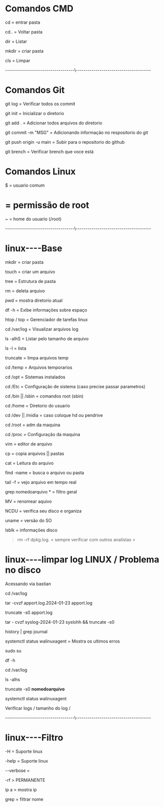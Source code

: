 
# Comandos CMD

cd = entrar pasta 

cd.. = Voltar pasta

dir = Listar

mkdir = criar pasta

cls  = Limpar

-----------------------------------\\--------------------------------------

# Comandos Git

git log = Verificar todos os commit

git init = Inicializar o diretorio

git add . = Adicionar todos arquivos do diretorio

git commit -m "MSG" = Adicionando informação no respositorio do git

git push origin -u main = Subir para o repositorio do github

git brench = Verificar brench que voce está 


# Comandos Linux

$ = usuario comum

# = permissão de root

~ = home do usuario (/root)

-----------------------------------\\--------------------------------------

# linux----Base

mkdir = criar pasta

touch = criar um arquivo

tree = Estrutura de pasta

rm = deleta arquivo

pwd = mostra diretorio atual

df -h = Exibe informações sobre espaço 

htop / top = Gerenciador de tarefas linux 

cd /var/log = Visualizar arquivos log 

ls -alhS  = Listar pelo tamanho de arquivo  

ls -l = lista

truncate = limpa arquivos temp

cd /temp = Arquivos temporarios

cd /opt = Sistemas instalados

cd /Etc = Configuração de sistema (caso precise passar parametros)

cd /bin || /sbin = comandos root (sbin)

cd /home = Diretorio do usuario

cd /dev || /midia = caso coloque hd ou pendrive

cd /root = adm da maquina

cd /proc = Configuração da maquina

vim = editor de arquivo

cp = copia arquivos || pastas

cat = Leitura do arquivo

find -name = busca o arquivo ou pasta

tail -f = vejo arquivo em tempo real

grep nomedoarquivo * = filtro geral

MV = renomear aquivo

NCDU = verifica seu disco e organiza

uname = versão do SO

lsblk = informações disco

> rm -rf dpkg.log. < sempre verificar com outros analistas >

# linux----limpar log LINUX / Problema no disco

Acessando via bastian

cd /var/log

tar -cvzf apport.log.2024-01-23 apport.log

truncate -s0 apport.log

tar - cvzf syslog-2024-01-23 syslohh && truncate -s0

history | grep journal

systemctl status walinuxagent = Mostra os ultimos erros

sudo su

df -h

cd /var/log

ls -alhs

truncate -s0 __nomedoarquivo__

systemctl status walinuxagent

Verificar logs / tamanho do log / 

-----------------------------------\\--------------------------------------

# linux----Filtro

-H = Suporte linux

-help = Suporte linux

--verbose = 

-rf > PERMANENTE 

ip a > mostra ip

grep = filtrar nome








